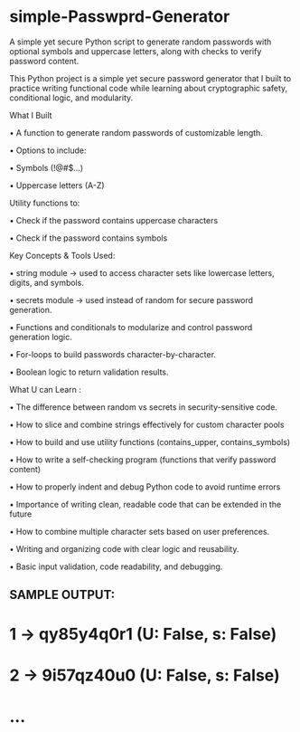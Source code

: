 # simple-Passwprd-Generator
A simple yet secure Python script to generate random passwords with optional symbols and uppercase letters, along with checks to verify password content.

This Python project is a simple yet secure password generator that I built to practice writing functional code while learning about cryptographic safety, conditional logic, and modularity.

What I Built

• A function to generate random passwords of customizable length.

• Options to include:

• Symbols (!@#$...)

• Uppercase letters (A-Z)

Utility functions to:

• Check if the password contains uppercase characters

• Check if the password contains symbols

Key Concepts & Tools Used:

• string module → used to access character sets like lowercase letters, digits, and symbols.

• secrets module → used instead of random for secure password generation.

• Functions and conditionals to modularize and control password generation logic.

• For-loops to build passwords character-by-character.

• Boolean logic to return validation results.

What U can Learn :

• The difference between random vs secrets in security-sensitive code.

• How to slice and combine strings effectively for custom character pools

• How to build and use utility functions (contains_upper, contains_symbols)

• How to write a self-checking program (functions that verify password content)

• How to properly indent and debug Python code to avoid runtime errors

• Importance of writing clean, readable code that can be extended in the future

• How to combine multiple character sets based on user preferences.

• Writing and organizing code with clear logic and reusability.

• Basic input validation, code readability, and debugging.

## SAMPLE OUTPUT:
# 1 -> qy85y4q0r1 (U: False, s: False)
# 2 -> 9i57qz40u0 (U: False, s: False)
# ...


